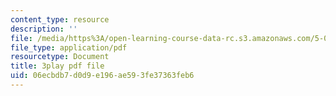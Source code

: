 ```yaml
---
content_type: resource
description: ''
file: /media/https%3A/open-learning-course-data-rc.s3.amazonaws.com/5-07sc-biological-chemistry-i-fall-2013/06ecbdb7d0d9e196ae593fe37363feb6_56vQ0S2eAjw.pdf
file_type: application/pdf
resourcetype: Document
title: 3play pdf file
uid: 06ecbdb7-d0d9-e196-ae59-3fe37363feb6
---
```

